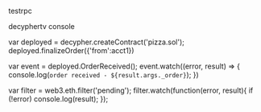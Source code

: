 

testrpc

decyphertv console



var deployed = decypher.createContract('pizza.sol');
deployed.finalizeOrder({'from':acct1})

var event = deployed.OrderReceived();
event.watch((error, result) => {
    console.log(`order received - ${result.args._order}`);
})


var filter = web3.eth.filter('pending');
filter.watch(function(error, result){
    if (!error)
        console.log(result);
});


